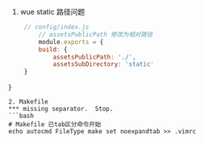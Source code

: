 1. wue static 路径问题
   ```javascript
	// config/index.js
        // assetsPublicPath 修改为相对路径
        module.exports = {
        build: {
    	    assetsPublicPath: './',
            assetsSubDirectory: 'static'
  	}
}
   ```
2. Makefile 
   *** missing separator.  Stop.
   ```bash
   # Makefile 已tab区分命令开始
   echo autocmd FileType make set noexpandtab >> .vimrc
   ```
